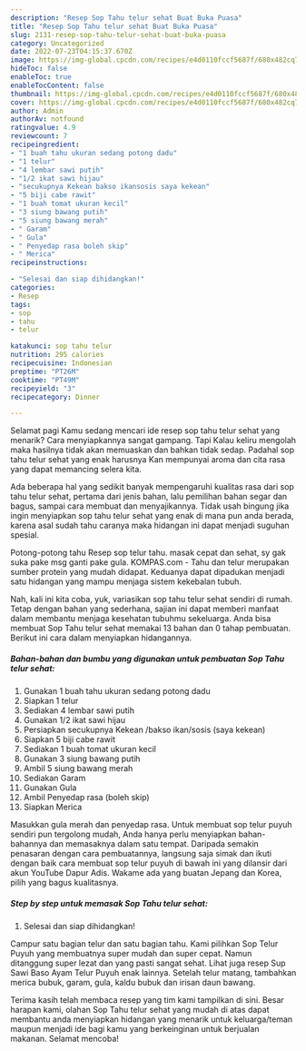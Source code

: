 ```yaml
---
description: "Resep Sop Tahu telur sehat Buat Buka Puasa"
title: "Resep Sop Tahu telur sehat Buat Buka Puasa"
slug: 2131-resep-sop-tahu-telur-sehat-buat-buka-puasa
category: Uncategorized
date: 2022-07-23T04:15:37.670Z
image: https://img-global.cpcdn.com/recipes/e4d0110fccf5687f/680x482cq70/sop-tahu-telur-sehat-foto-resep-utama.jpg
hideToc: false
enableToc: true
enableTocContent: false
thumbnail: https://img-global.cpcdn.com/recipes/e4d0110fccf5687f/680x482cq70/sop-tahu-telur-sehat-foto-resep-utama.jpg
cover: https://img-global.cpcdn.com/recipes/e4d0110fccf5687f/680x482cq70/sop-tahu-telur-sehat-foto-resep-utama.jpg
author: Admin
authorAv: notfound
ratingvalue: 4.9
reviewcount: 7
recipeingredient:
- "1 buah tahu ukuran sedang potong dadu"
- "1 telur"
- "4 lembar sawi putih"
- "1/2 ikat sawi hijau"
- "secukupnya Kekean bakso ikansosis saya kekean"
- "5 biji cabe rawit"
- "1 buah tomat ukuran kecil"
- "3 siung bawang putih"
- "5 siung bawang merah"
- " Garam"
- " Gula"
- " Penyedap rasa boleh skip"
- " Merica"
recipeinstructions:

- "Selesai dan siap dihidangkan!"
categories:
- Resep
tags:
- sop
- tahu
- telur

katakunci: sop tahu telur 
nutrition: 295 calories
recipecuisine: Indonesian
preptime: "PT26M"
cooktime: "PT49M"
recipeyield: "3"
recipecategory: Dinner

---
```



Selamat pagi Kamu sedang mencari ide resep sop tahu telur sehat yang menarik? Cara menyiapkannya sangat gampang. Tapi Kalau keliru mengolah maka hasilnya tidak akan memuaskan dan bahkan tidak sedap. Padahal sop tahu telur sehat yang enak harusnya Kan mempunyai aroma dan cita rasa yang dapat memancing selera kita.


Ada beberapa hal yang sedikit banyak mempengaruhi kualitas rasa dari sop tahu telur sehat, pertama dari jenis bahan, lalu pemilihan bahan segar dan bagus, sampai cara membuat dan menyajikannya. Tidak usah bingung jika ingin menyiapkan sop tahu telur sehat yang enak di mana pun anda berada, karena asal sudah tahu caranya maka hidangan ini dapat menjadi suguhan spesial.

Potong-potong tahu Resep sop telur tahu. masak cepat dan sehat, sy gak suka pake msg ganti pake gula. KOMPAS.com - Tahu dan telur merupakan sumber protein yang mudah didapat. Keduanya dapat dipadukan menjadi satu hidangan yang mampu menjaga sistem kekebalan tubuh.


Nah, kali ini kita coba, yuk, variasikan sop tahu telur sehat sendiri di rumah. Tetap dengan bahan yang sederhana, sajian ini dapat memberi manfaat dalam membantu menjaga kesehatan tubuhmu sekeluarga. Anda bisa membuat Sop Tahu telur sehat memakai 13 bahan dan 0 tahap pembuatan. Berikut ini cara dalam menyiapkan hidangannya.

<!--inarticleads1-->

##### Bahan-bahan dan bumbu yang digunakan untuk pembuatan Sop Tahu telur sehat:

1. Gunakan 1 buah tahu ukuran sedang potong dadu
1. Siapkan 1 telur
1. Sediakan 4 lembar sawi putih
1. Gunakan 1/2 ikat sawi hijau
1. Persiapkan secukupnya Kekean /bakso ikan/sosis (saya kekean)
1. Siapkan 5 biji cabe rawit
1. Sediakan 1 buah tomat ukuran kecil
1. Gunakan 3 siung bawang putih
1. Ambil 5 siung bawang merah
1. Sediakan  Garam
1. Gunakan  Gula
1. Ambil  Penyedap rasa (boleh skip)
1. Siapkan  Merica


Masukkan gula merah dan penyedap rasa. Untuk membuat sop telur puyuh sendiri pun tergolong mudah, Anda hanya perlu menyiapkan bahan-bahannya dan memasaknya dalam satu tempat. Daripada semakin penasaran dengan cara pembuatannya, langsung saja simak dan ikuti dengan baik cara membuat sop telur puyuh di bawah ini yang dilansir dari akun YouTube Dapur Adis. Wakame ada yang buatan Jepang dan Korea, pilih yang bagus kualitasnya. 

<!--inarticleads2-->

##### Step by step untuk memasak Sop Tahu telur sehat:


1. Selesai dan siap dihidangkan!

Campur satu bagian telur dan satu bagian tahu. Kami pilihkan Sop Telur Puyuh yang membuatnya super mudah dan super cepat. Namun ditanggung super lezat dan yang pasti sangat sehat. Lihat juga resep Sup Sawi Baso Ayam Telur Puyuh enak lainnya. Setelah telur matang, tambahkan merica bubuk, garam, gula, kaldu bubuk dan irisan daun bawang. 

Terima kasih telah membaca resep yang tim kami tampilkan di sini. Besar harapan kami, olahan Sop Tahu telur sehat yang mudah di atas dapat membantu anda menyiapkan hidangan yang menarik untuk keluarga/teman maupun menjadi ide bagi kamu yang berkeinginan untuk berjualan makanan. Selamat mencoba!
